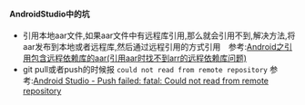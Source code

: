 #### AndroidStudio中的坑
- 引用本地aar文件,如果aar文件中有远程库引用,那么就会引用不到,解决方法,将aar发布到本地或者远程库,然后通过远程引用的方式引用　参考:[Android之引用包含远程依赖库的aar(引用aar时找不到arr的远程依赖库问题)](https://blog.csdn.net/zsf442553199/article/details/77882531)
- git pull或者push的时候报 ```could not read from remote repository``` 参考:[Android Studio - Push failed: fatal: Could not read from remote repository](https://stackoverflow.com/questions/24688700/android-studio-push-failed-fatal-could-not-read-from-remote-repository)